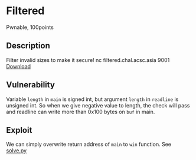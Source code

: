 # Filtered
Pwnable, 100points

## Description
Filter invalid sizes to make it secure!
nc filtered.chal.acsc.asia 9001
[Download](./filtered.tar.gz)

## Vulnerability
Variable `length` in `main` is signed int, but argument `length` in `readline` is unsigned int.
So when we give negative value to length, the check will pass and readline can write more than 0x100 bytes on `buf` in main.

## Exploit
We can simply overwrite return address of `main` to `win` function.
See [solve.py](./solve.py)

